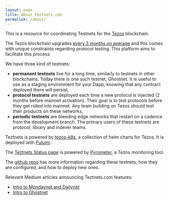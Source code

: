 ```yaml
---
layout: page
title: About Teztnets.com
permalink: /about/
---
```


This is a resource for coordinating Testnets for the [Tezos](https://tezos.com) blockchain.

The Tezos blockchain upgrades [every 3 months on average](https://www.tezosagora.org/learn) and this comes with unique constraints regarding protocol testing. This platform aims to facilitate this process.

We have three kind of testnets:

* **permanent testnets** live for a long time, similarly to testnets in other blockchains. Today there is one such testnet, Ghostnet. It is useful to use as a staging environment for your Dapp, knowing that any contract deployed there will persist,
* **protocol testnets** are deployed each time a new protocol is injected (2 months before mainnet activation). Their goal is to test protocols before they get rolled into mainnet. Any team building on Tezos should test their products on these networks,
* **periodic testnets** are bleeding edge networks that restart on a cadence from the development branch. The primary users of these testnets are protocol, library and indexer teams.

Teztnets is powered by [tezos-k8s](https://tezos-k8s.xyz), a collection of helm charts for Tezos. It is deployed with [Pulumi](https://pulumi.com).

The [Teztnets Status page](https://status.teztnets.com) is powered by [Pyrometer](https://gitlab.com/tezos-kiln/pyrometer), a Tezos monitoring tool.

The [github repo](https://github.com/tacoinfra/teztnets) has more information regarding these testnets, how they are configured, and how to deploy new ones.

Relevant Medium articles announcing Teztnets.com features:

* [Intro to Mondaynet and Dailynet](https://medium.com/the-aleph/continuous-tezos-protocol-testing-with-dailynet-and-mondaynet-92d4b084a9f6)
* [Intro to Ghostnet](https://medium.com/the-aleph/introducing-ghostnet-1bf39976e61f)
